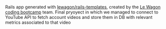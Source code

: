 Rails app generated with [lewagon/rails-templates](https://github.com/lewagon/rails-templates), created by the [Le Wagon coding bootcamp](https://www.lewagon.com) team.
Final pryoyect in which we managed to connect to YouTube API to fetch account videos and store them in DB with relevant metrics associated to that video
